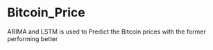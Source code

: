 # Bitcoin_Price
ARIMA and LSTM is used to Predict the Bitcoin prices with the former performing better
